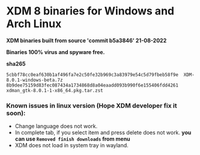 # XDM 8 binaries for Windows and Arch Linux

**XDM binaries built from source 'commit b5a3846' 21-08-2022**

**Binaries 100% virus and spyware free.**

**sha265**
```
5cbbf78cc0eaf630b1af496fa7e2c50fe32b969c3a83979e54c5d79fbeb58f9e  XDM-8.0.1-windows-beta.7z
8b9dee75159d83fec087434a1734868d8a04eaadd093b990f6e155406fdd4261  xdman_gtk-8.0.1-1-x86_64.pkg.tar.zst
```

### Known issues in linux version (Hope XDM developer fix it soon):
- Change language does not work.
- In complete tab, if you select item and press delete does not work. **you can use `Removed finish downloads` from menu**
- XDM does not load in system tray in wayland.
